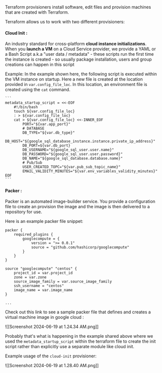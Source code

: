 Terraform provisioners install software, edit files and provision machines that are created with Terraform.

Terraform allows us to work with two different provisioners: 

#### Cloud Init :
An industry standard for cross-platform **cloud instance initializations**. When you **launch a VM** on a Cloud Service provider, we provide a YAML or a Bash Script a.k.a "user data / metadata" - these scripts run the first time the instance is created - so usually package installation, users and group creations can happen in this script
   
   Example:
   In the example shown here, the following script is executed within the VM instance on startup. Here a new file is created at the location provided in `var.config_file_loc`. In this location, an environment file is created using the `cat` command.
   
	```
	metadata_startup_script = <<-EOF
		#!/bin/bash
		touch ${var.config_file_loc}
		: > ${var.config_file_loc}
		cat > ${var.config_file_loc} <<-INNER_EOF
			PORT="${var.app_port}"
			# DATABASE
			DB_TYPE="${var.db_type}"
			DB_HOST="${google_sql_database_instance.instance.private_ip_address}"
			DB_PORT=${var.db_port}
			DB_USERNAME="${google_sql_user.user.name}"
			DB_PASSWORD="${google_sql_user.user.password}"
			DB_NAME="${google_sql_database.database.name}"
			# Pub/Sub
			USER_CREATED_TOPC="${var.pub_sub_topic_name}"
			EMAIL_VALIDITY_MINUTES="${var.env_variables_validity_minutes}"
	EOF
	```


#### Packer :
Packer is an automated image-builder service. You provide a configuration file to create an provision the image and the image is then delivered to a repository for use. 

Here is an example packer file snippet: 
```packer
packer {
	required_plugins {
		googlecompute = {
			version = ">= 0.0.1"
			source = "github.com/hashicorp/googlecompute"
		}
	}
}

source "googlecompute" "centos" {
	project_id = var.project_id
	zone = var.zone
	source_image_family = var.source_image_family
	ssh_username = "centos"
	image_name = var.image_name
}

...
```

Check out this link to see a sample packer file that defines and creates a virtual machine image in google cloud : <insert link to github file here >

![[Screenshot 2024-06-19 at 1.24.34 AM.png]]

Probably that's what is happening in the example shared above where we used the `metadata_startup_script`  within the terraform file to create the init script rather than explicitly use a separate module like cloud init.


Example usage of the `cloud-init` provisioner: 

![[Screenshot 2024-06-19 at 1.28.40 AM.png]]